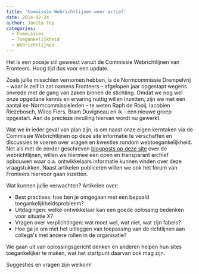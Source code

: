 ```yaml
---
title: 'Commissie Webrichtlijnen weer actief'
date: 2014-02-24
author: Janita Top
categories:
  - Commissies
  - Toegankelijkheid
  - Webrichtlijnen
---
```


Het is een poosje stil geweest vanuit de Commissie Webrichtlijnen van Fronteers. Hoog tijd dus voor een update.

Zoals jullie misschien vernomen hebben, is de Normcommissie Drempelvrij – waar ik zelf in zat namens Fronteers – afgelopen jaar opgestapt wegens onvrede met de gang van zaken binnen de stichting. Omdat we nog wel onze opgedane kennis en ervaring nuttig willen inzetten, zijn we met een aantal ex-Normcommissieleden – te weten Raph de Rooij, Iacobien Riezebosch, Wilco Fiers, Bram Duvigneau en ik - een nieuwe groep opgestart. Aan de precieze invulling hiervan wordt nu gewerkt.

Wat we in ieder geval van plan zijn, is om naast onze eigen kerntaken via de Commissie Webrichtlijnen op deze site informatie te verschaffen en discussies te voeren over vragen en kwesties rondom webtoegankelijkheid. Net als met de eerder geschreven [blogposts op deze site](/blog/categorieen/webrichtlijnen) over de webrichtlijnen, willen we hiermee een open en transparant archief opbouwen waar o.a. ontwikkelaars informatie kunnen vinden over deze vraagstukken. Naast artikelen publiceren willen we ook het forum van Fronteers hiervoor gaan inzetten.

Wat kunnen jullie verwachten? Artikelen over:

- Best practises: hoe ben je omgegaan met een bepaald toegankelijkheidsprobleem?
- Uitdagingen: welke ontwikkelaar kan een goede oplossing bedenken voor situatie X?
- Vragen over verplichtingen: wat moet wel, wat niet, wat zijn fabels?
- Hoe ga je om met het uitleggen van toepassing van de richtlijnen aan collega's met andere rollen in de organisatie?

We gaan uit van oplossingsgericht denken en anderen helpen hun sites toegankelijker te maken, wat het startpunt daarvan ook mag zijn.

Suggesties en vragen zijn welkom!
